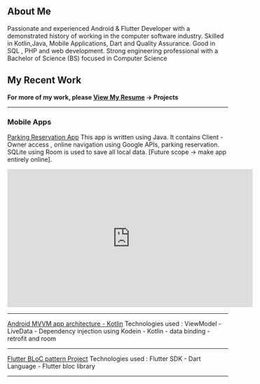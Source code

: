## About Me

Passionate and experienced Android & Flutter Developer with a demonstrated history of working in the computer software industry. Skilled in Kotlin,Java, Mobile Applications, Dart and Quality Assurance. Good in SQL , PHP and web development. Strong engineering professional with a Bachelor of Science (BS) focused in Computer Science

## My Recent Work
__For more of my work, please [View My Resume](https://drive.google.com/file/d/1YHJg1ezZb0fkkGMVxZHKZKNVHS0gsP8s/view) -> Projects__

---

### Mobile Apps

[Parking Reservation App](https://github.com/CesarNasr/NearbyParking)
This app is written using Java. It contains Client - Owner access , online navigation using Google APIs, parking reservation.
SQLite using Room is used to save all local data. [Future scope -> make app entirely online].

<iframe width="560" height="315" src="https://www.youtube.com/embed/DDtffuf7VK8" frameborder="0" allow="accelerometer; autoplay; encrypted-media; gyroscope; picture-in-picture" allowfullscreen></iframe>

---
[Android MVVM app architecture - Kotlin](https://github.com/CesarNasr/MvvmSample)
Technologies used :  ViewModel - LiveData - Dependency injection using Kodein - Kotlin - data binding - retrofit and room
<!-- <img src="images/dummy_thumbnail.jpg?raw=true"/> -->

---
[Flutter BLoC pattern Project](https://github.com/CesarNasr/flutter_bloc_library)
Technologies used : Flutter SDK - Dart Language - Flutter bloc library
<!-- <img src="images/dummy_thumbnail.jpg?raw=true"/> -->

---

<!-- ### Category Name 2 -->

 <!-- - [Project 1 Title](http://example.com/) -->
<!-- - [Project 2 Title](http://example.com/) -->
<!-- - [Project 3 Title](http://example.com/) -->
<!-- - [Project 4 Title](http://example.com/) -->
<!-- - [Project 5 Title](http://example.com/) -->

<!--   navigating to a page
[Project 1 Title](/sample_page)
<img src="images/dummy_thumbnail.jpg?raw=true"/> -->
